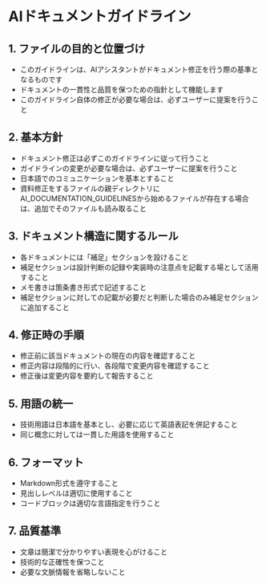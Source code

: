 # AIドキュメントガイドライン

## 1. ファイルの目的と位置づけ
- このガイドラインは、AIアシスタントがドキュメント修正を行う際の基準となるものです
- ドキュメントの一貫性と品質を保つための指針として機能します
- このガイドライン自体の修正が必要な場合は、必ずユーザーに提案を行うこと

## 2. 基本方針
- ドキュメント修正は必ずこのガイドラインに従って行うこと
- ガイドラインの変更が必要な場合は、必ずユーザーに提案を行うこと
- 日本語でのコミュニケーションを基本とすること
- 資料修正をするファイルの親ディレクトリにAI_DOCUMENTATION_GUIDELINESから始めるファイルが存在する場合は、追加でそのファイルも読み取ること

## 3. ドキュメント構造に関するルール
- 各ドキュメントには「補足」セクションを設けること
- 補足セクションは設計判断の記録や実装時の注意点を記載する場として活用すること
- メモ書きは箇条書き形式で記述すること
- 補足セクションに対しての記載が必要だと判断した場合のみ補足セクションに追加すること

## 4. 修正時の手順
- 修正前に該当ドキュメントの現在の内容を確認すること
- 修正内容は段階的に行い、各段階で変更内容を確認すること
- 修正後は変更内容を要約して報告すること

## 5. 用語の統一
- 技術用語は日本語を基本とし、必要に応じて英語表記を併記すること
- 同じ概念に対しては一貫した用語を使用すること

## 6. フォーマット
- Markdown形式を遵守すること
- 見出しレベルは適切に使用すること
- コードブロックは適切な言語指定を行うこと

## 7. 品質基準
- 文章は簡潔で分かりやすい表現を心がけること
- 技術的な正確性を保つこと
- 必要な文脈情報を省略しないこと 